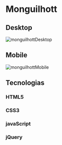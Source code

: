 # Monguilhott

## Desktop
<img src="./images/monguilhottDesktop.gif" alt="monguilhottDesktop"/>

## Mobile
<img src="./images/monguilhottMobile.gif" alt="monguilhottMobile"/>

## Tecnologias
### HTML5
### CSS3
### javaScript
### jQuery
